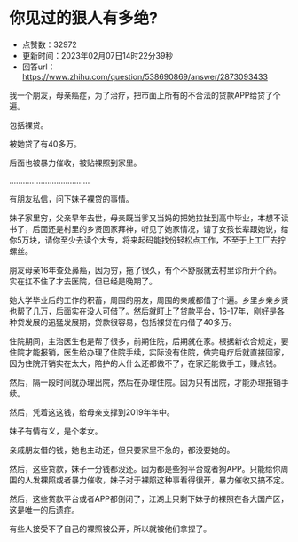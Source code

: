 # 你见过的狠人有多绝?
- 点赞数：32972
- 更新时间：2023年02月07日14时22分39秒
- 回答url：https://www.zhihu.com/question/538690869/answer/2873093433
<body>
 <p data-pid="Xi8mr4Qy">我一个朋友，母亲癌症，为了治疗，把市面上所有的不合法的贷款APP给贷了个遍。</p>
 <p data-pid="Xb206YPp">包括裸贷。</p>
 <p data-pid="GcGYZWM1">被她贷了有40多万。</p>
 <p data-pid="5BbP8Idl">后面也被暴力催收，被贴裸照到家里。</p>
 <p data-pid="ZszyWvpP">………………………………</p>
 <p data-pid="bb3BrrFu">有朋友私信，问下妹子裸贷的事情。</p>
 <p data-pid="3gknNUVA">妹子家里穷，父亲早年去世，母亲既当爹又当妈的把她拉扯到高中毕业，本想不读书了，后面还是村里的乡贤回家拜神，听见了她家情况，请了女孩长辈跟她说，给你5万块，请你至少去读个大专，将来起码能找份轻松点工作，不至于上工厂去拧螺丝。</p>
 <p data-pid="hLc6B5_c">朋友母亲16年查处鼻癌，因为穷，拖了很久，有个不舒服就去村里诊所开个药。实在扛不住了才去医院，但已经是晚期了。</p>
 <p data-pid="4Dcm3nus">她大学毕业后的工作的积蓄，周围的朋友，周围的亲戚都借了个遍。乡里乡亲乡贤也帮了几万，后面实在没人可借了。然后就盯上了贷款平台，16-17年，刚好是各种贷发展的迅猛发展期，贷款很容易，包括裸贷在内借了40多万。</p>
 <p data-pid="qXbLwt5E">住院期间，主治医生也是帮了很多，前期住院，后期就在家。根据新农合规定，要住院才能报销，医生给办理了住院手续，实际没有住院，做完电疗后就直接回家，因为住院开销实在太大，陪护的人什么还都做不了，在家还能做手工，赚点钱。</p>
 <p data-pid="7Y_JbKwt">然后，隔一段时间就办理出院，然后在办理住院。因为只有出院，才能办理报销手续。</p>
 <p data-pid="SlZPOV41">然后，凭着这这钱，给母亲支撑到2019年年中。</p>
 <p data-pid="Fh-b_sjf">妹子有情有义，是个孝女。</p>
 <p data-pid="gPtFyx6D">亲戚朋友借的钱，她也主动还，但只要家里不急的，都没要她的。</p>
 <p data-pid="VrHAEKSV">然后，这些贷款，妹子一分钱都没还。因为都是些狗平台或者狗APP。只能给你周围的人发裸照或者暴力催收，妹子对于裸照这种事看得很开，暴力催收又搞不定。</p>
 <p data-pid="1Mh_r0eW">然后，这些贷款平台或者APP都倒闭了，江湖上只剩下妹子的裸照在各大国产区，这是唯一的后遗症。</p>
 <p data-pid="I2Mc-LPl">有些人接受不了自己的裸照被公开，所以就被他们拿捏了。</p>
</body>